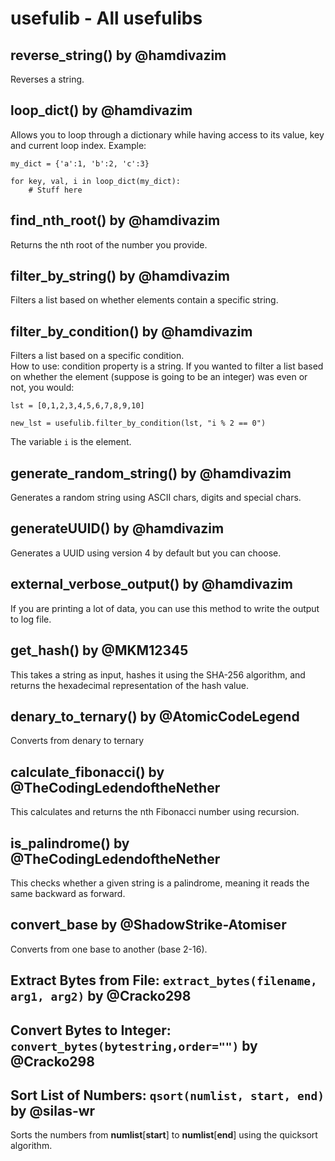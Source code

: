 # usefulib - All usefulibs

## reverse_string() by @hamdivazim
Reverses a string.

## loop_dict() by @hamdivazim
Allows you to loop through a dictionary while having access to its value, key and current loop index.
Example:
```
my_dict = {'a':1, 'b':2, 'c':3}

for key, val, i in loop_dict(my_dict):
    # Stuff here
```

## find_nth_root() by @hamdivazim
Returns the nth root of the number you provide.

## filter_by_string() by @hamdivazim
Filters a list based on whether elements contain a specific string.

## filter_by_condition() by @hamdivazim
Filters a list based on a specific condition.<br>
How to use:
condition property is a string. If you wanted to filter a list based on whether the element (suppose is going to be an integer) was even or not, you would:

```
lst = [0,1,2,3,4,5,6,7,8,9,10]

new_lst = usefulib.filter_by_condition(lst, "i % 2 == 0")
```
The variable `i` is the element.

## generate_random_string() by @hamdivazim
Generates a random string using ASCII chars, digits and special chars.

## generateUUID() by @hamdivazim
Generates a UUID using version 4 by default but you can choose.

## external_verbose_output() by @hamdivazim
If you are printing a lot of data, you can use this method to write the output to log file.
## get_hash() by @MKM12345
This takes a string as input, hashes it using the SHA-256 algorithm, and returns the hexadecimal representation of the hash value.

## denary_to_ternary() by @AtomicCodeLegend
Converts from denary to ternary
## calculate_fibonacci() by @TheCodingLedendoftheNether
This calculates and returns the nth Fibonacci number using recursion.
## is_palindrome() by @TheCodingLedendoftheNether
This checks whether a given string is a palindrome, meaning it reads the same backward as forward.
## convert_base by @ShadowStrike-Atomiser
Converts from one base to another (base 2-16).

## Extract Bytes from File: `extract_bytes(filename, arg1, arg2)` by @Cracko298
## Convert Bytes to Integer: `convert_bytes(bytestring,order="")` by @Cracko298

## Sort List of Numbers: `qsort(numlist, start, end)` by @silas-wr
Sorts the numbers from **numlist**[**start**] to **numlist**[**end**] using the quicksort algorithm.
